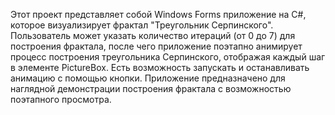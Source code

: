 Этот проект представляет собой Windows Forms приложение на C#, которое визуализирует фрактал "Треугольник Серпинского". Пользователь может указать количество итераций (от 0 до 7) для построения фрактала, после чего приложение поэтапно анимирует процесс построения треугольника Серпинского, отображая каждый шаг в элементе PictureBox. Есть возможность запускать и останавливать анимацию с помощью кнопки. Приложение предназначено для наглядной демонстрации построения фрактала с возможностью поэтапного просмотра.
